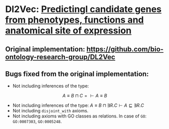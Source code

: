 # Dl2Vec: [Predictingl candidate genes from phenotypes, functions and anatomical site of expression](https://academic.oup.com/bioinformatics/article/37/6/853/5922810)

## Original implementation: <https://github.com/bio-ontology-research-group/DL2Vec>


## Bugs fixed from the original implementation:

* Not including inferences of the type: 
```math
A \equiv B \sqcap C = \vdash A \equiv B
```
* Not including inferences of the type: $`A \equiv B \sqcap \exists R. C \vdash A \sqsubseteq \exists R. C `$
* Not including `disjoint_with` axioms.
* Not including axioms with GO classes as relations. In case of `GO`: `GO:0007303`, `GO:0005248`.
